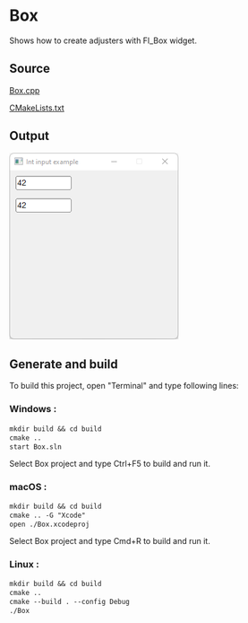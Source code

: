 # Box

Shows how to create adjusters with Fl_Box widget.

## Source

[Box.cpp](Box.cpp)

[CMakeLists.txt](CMakeLists.txt)

## Output

![output](../../../docs/Pictures/Examples/Int_Input.png)

## Generate and build

To build this project, open "Terminal" and type following lines:

### Windows :

``` shell
mkdir build && cd build
cmake .. 
start Box.sln
```

Select Box project and type Ctrl+F5 to build and run it.

### macOS :

``` shell
mkdir build && cd build
cmake .. -G "Xcode"
open ./Box.xcodeproj
```

Select Box project and type Cmd+R to build and run it.

### Linux :

``` shell
mkdir build && cd build
cmake .. 
cmake --build . --config Debug
./Box
```
